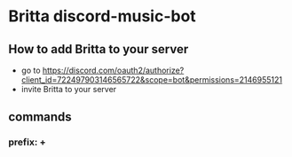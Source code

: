 # Britta discord-music-bot

## How to add Britta to your server
- go to https://discord.com/oauth2/authorize?client_id=722497903146565722&scope=bot&permissions=2146955121
- invite Britta to your server


## commands

### prefix: +
 
